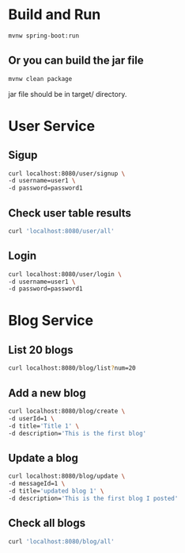 # Build and Run
```bash
mvnw spring-boot:run
```

## Or you can build the jar file
```bash
mvnw clean package
```
jar file should be in target/ directory.

# User Service
## Sigup
```bash
curl localhost:8080/user/signup \
-d username=user1 \
-d password=password1
```

## Check user table results
```bash
curl 'localhost:8080/user/all'
```

## Login
```bash
curl localhost:8080/user/login \
-d username=user1 \
-d password=password1
```

# Blog Service
## List 20 blogs
```bash
curl localhost:8080/blog/list?num=20
```

## Add a new blog
```bash
curl localhost:8080/blog/create \
-d userId=1 \
-d title='Title 1' \
-d description='This is the first blog'
```

## Update a blog
```bash
curl localhost:8080/blog/update \
-d messageId=1 \
-d title='updated blog 1' \
-d description='This is the first blog I posted'
```

## Check all blogs
```bash
curl 'localhost:8080/blog/all'
```